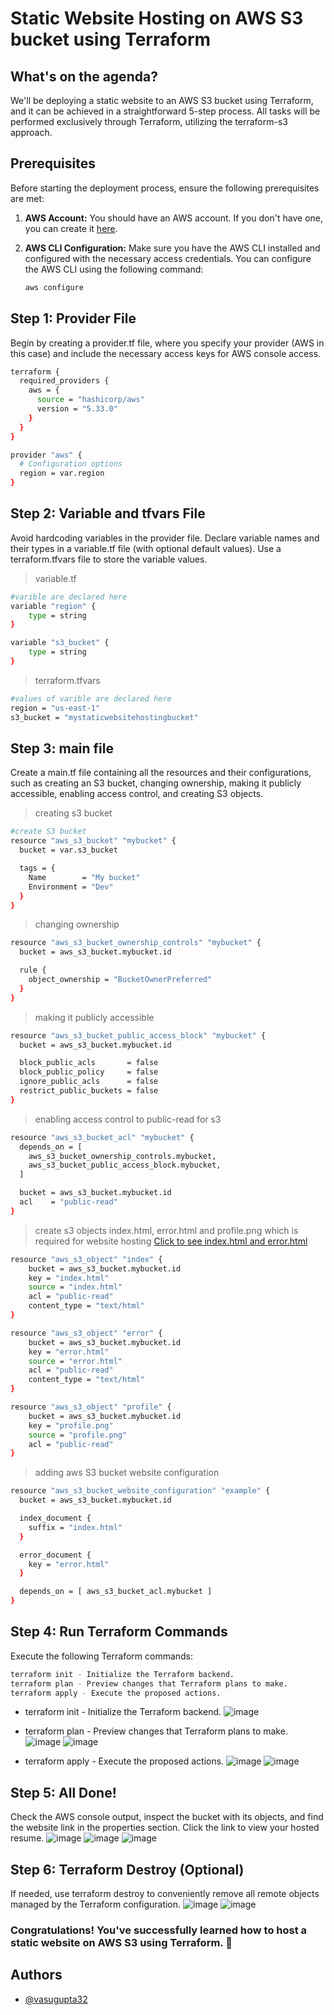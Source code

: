 
# Static Website Hosting on AWS S3 bucket using Terraform

## What's on the agenda?

We'll be deploying a static website to an AWS S3 bucket using Terraform, and it can be achieved in a straightforward 5-step process. All tasks will be performed exclusively through Terraform, utilizing the terraform-s3 approach.

## Prerequisites

Before starting the deployment process, ensure the following prerequisites are met:

1. **AWS Account:** You should have an AWS account. If you don't have one, you can create it [here](https://aws.amazon.com/).

2. **AWS CLI Configuration:** Make sure you have the AWS CLI installed and configured with the necessary access credentials. You can configure the AWS CLI using the following command:

   ```bash
   aws configure

## Step 1: Provider File

Begin by creating a provider.tf file, where you specify your provider (AWS in this case) and include the necessary access keys for AWS console access.

```bash
terraform {
  required_providers {
    aws = {
      source = "hashicorp/aws"
      version = "5.33.0"
    }
  }
}

provider "aws" {
  # Configuration options
  region = var.region
}
```

## Step 2: Variable and tfvars File

Avoid hardcoding variables in the provider file. Declare variable names and their types in a variable.tf file (with optional default values). Use a terraform.tfvars file to store the variable values.
> variable.tf
```bash
#varible are declared here
variable "region" {
    type = string
}

variable "s3_bucket" {
    type = string
}
```
> terraform.tfvars
```bash
#values of varible are declared here
region = "us-east-1"
s3_bucket = "mystaticwebsitehostingbucket"
```

## Step 3: main file

Create a main.tf file containing all the resources and their configurations, such as creating an S3 bucket, changing ownership, making it publicly accessible, enabling access control, and creating S3 objects.

> creating s3 bucket
```bash
#create S3 bucket
resource "aws_s3_bucket" "mybucket" {
  bucket = var.s3_bucket

  tags = {
    Name        = "My bucket"
    Environment = "Dev"
  }
}
```

> changing ownership 
```bash
resource "aws_s3_bucket_ownership_controls" "mybucket" {
  bucket = aws_s3_bucket.mybucket.id

  rule {
    object_ownership = "BucketOwnerPreferred"
  }
}
```

> making it publicly accessible
```bash
resource "aws_s3_bucket_public_access_block" "mybucket" {
  bucket = aws_s3_bucket.mybucket.id

  block_public_acls       = false
  block_public_policy     = false
  ignore_public_acls      = false
  restrict_public_buckets = false
}
```

> enabling access control to public-read for s3
```bash
resource "aws_s3_bucket_acl" "mybucket" {
  depends_on = [
    aws_s3_bucket_ownership_controls.mybucket,
    aws_s3_bucket_public_access_block.mybucket,
  ]

  bucket = aws_s3_bucket.mybucket.id
  acl    = "public-read"
}
```

>  create s3 objects index.html, error.html and profile.png which is required for website hosting
> [Click to see index.html and error.html](https://github.com/vasugupta32/Terraform-Project-Static-Hosting/tree/main)

```bash
resource "aws_s3_object" "index" {
    bucket = aws_s3_bucket.mybucket.id
    key = "index.html"
    source = "index.html"
    acl = "public-read"
    content_type = "text/html"
}

resource "aws_s3_object" "error" {
    bucket = aws_s3_bucket.mybucket.id
    key = "error.html"
    source = "error.html"
    acl = "public-read"
    content_type = "text/html"
}

resource "aws_s3_object" "profile" {
    bucket = aws_s3_bucket.mybucket.id
    key = "profile.png"
    source = "profile.png"
    acl = "public-read"
}
```

> adding aws S3 bucket website configuration
```bash
resource "aws_s3_bucket_website_configuration" "example" {
  bucket = aws_s3_bucket.mybucket.id

  index_document {
    suffix = "index.html"
  }

  error_document {
    key = "error.html"
  }

  depends_on = [ aws_s3_bucket_acl.mybucket ]
}
```

## Step 4: Run Terraform Commands
Execute the following Terraform commands:
```bash
terraform init - Initialize the Terraform backend.
terraform plan - Preview changes that Terraform plans to make.
terraform apply - Execute the proposed actions.
```

* terraform init - Initialize the Terraform backend.
![image](https://github.com/vasugupta32/Terraform-Project-Static-Hosting/assets/51460014/c9ef3e83-62cb-46f0-bfe1-f271d2e7f387)

* terraform plan - Preview changes that Terraform plans to make.
![image](https://github.com/vasugupta32/Terraform-Project-Static-Hosting/assets/51460014/70c9b469-b54a-496f-9ed5-e688863357b5)
![image](https://github.com/vasugupta32/Terraform-Project-Static-Hosting/assets/51460014/f5c97ac7-c807-4d8e-b495-5d18c5c81e96)

* terraform apply - Execute the proposed actions.
![image](https://github.com/vasugupta32/Terraform-Project-Static-Hosting/assets/51460014/b956c172-e758-4166-ba62-e29d32b12e56)
![image](https://github.com/vasugupta32/Terraform-Project-Static-Hosting/assets/51460014/c2cf9312-c533-4685-ab8c-81668d24d07b)
## Step 5:  All Done!

Check the AWS console output, inspect the bucket with its objects, and find the website link in the properties section. Click the link to view your hosted resume.
![image](https://github.com/vasugupta32/Terraform-Project-Static-Hosting/assets/51460014/044d73cf-6bb7-4ae4-9d70-a557e0a2f47b)
![image](https://github.com/vasugupta32/Terraform-Project-Static-Hosting/assets/51460014/15b0102e-298b-4d44-9d2b-99813640464c)
![image](https://github.com/vasugupta32/Terraform-Project-Static-Hosting/assets/51460014/f6a2aab2-c6b5-4339-9ea1-927e2aac5157)

## Step 6:  Terraform Destroy (Optional)
If needed, use terraform destroy to conveniently remove all remote objects managed by the Terraform configuration.
![image](https://github.com/vasugupta32/Terraform-Project-Static-Hosting/assets/51460014/45639438-f393-4b5d-b509-0dd183dac837)
![image](https://github.com/vasugupta32/Terraform-Project-Static-Hosting/assets/51460014/a2b4398d-5123-4a51-9b80-5ec4b8944902)


### Congratulations! You've successfully learned how to host a static website on AWS S3 using Terraform. 👏


## Authors

- [@vasugupta32](https://github.com/vasugupta32)


